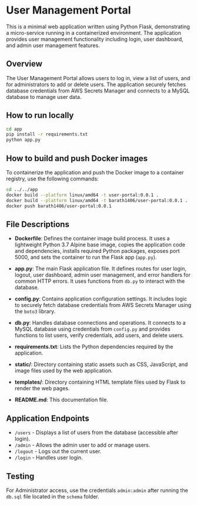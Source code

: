 # User Management Portal

This is a minimal web application written using Python Flask, demonstrating a micro-service running in a containerized environment. The application provides user management functionality including login, user dashboard, and admin user management features.

## Overview

The User Management Portal allows users to log in, view a list of users, and for administrators to add or delete users. The application securely fetches database credentials from AWS Secrets Manager and connects to a MySQL database to manage user data.

## How to run locally

```bash
cd app
pip install -r requirements.txt
python app.py
```

## How to build and push Docker images

To containerize the application and push the Docker image to a container registry, use the following commands:

```bash
cd ../../app
docker build --platform linux/amd64 -t user-portal:0.0.1 .
docker build --platform linux/amd64 -t barath1406/user-portal:0.0.1 .
docker push barath1406/user-portal:0.0.1
```

## File Descriptions

- **Dockerfile**: Defines the container image build process. It uses a lightweight Python 3.7 Alpine base image, copies the application code and dependencies, installs required Python packages, exposes port 5000, and sets the container to run the Flask app (`app.py`).

- **app.py**: The main Flask application file. It defines routes for user login, logout, user dashboard, admin user management, and error handlers for common HTTP errors. It uses functions from `db.py` to interact with the database.

- **config.py**: Contains application configuration settings. It includes logic to securely fetch database credentials from AWS Secrets Manager using the `boto3` library.

- **db.py**: Handles database connections and operations. It connects to a MySQL database using credentials from `config.py` and provides functions to list users, verify credentials, add users, and delete users.

- **requirements.txt**: Lists the Python dependencies required by the application.

- **static/**: Directory containing static assets such as CSS, JavaScript, and image files used by the web application.

- **templates/**: Directory containing HTML template files used by Flask to render the web pages.

- **README.md**: This documentation file.

## Application Endpoints

- `/users` - Displays a list of users from the database (accessible after login).
- `/admin` - Allows the admin user to add or manage users.
- `/logout` - Logs out the current user.
- `/login` - Handles user login.

## Testing

For Administrator access, use the credentials `admin:admin` after running the `db.sql` file located in the `schema` folder.